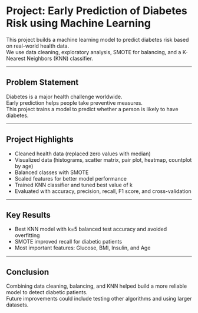 # Project: Early Prediction of Diabetes Risk using Machine Learning 

This project builds a machine learning model to predict diabetes risk based on real-world health data.  
We use data cleaning, exploratory analysis, SMOTE for balancing, and a K-Nearest Neighbors (KNN) classifier.

---

## Problem Statement

Diabetes is a major health challenge worldwide.  
Early prediction helps people take preventive measures.  
This project trains a model to predict whether a person is likely to have diabetes.

---

## Project Highlights

- Cleaned health data (replaced zero values with median)
- Visualized data (histograms, scatter matrix, pair plot, heatmap, countplot by age)
- Balanced classes with SMOTE
- Scaled features for better model performance
- Trained KNN classifier and tuned best value of k
- Evaluated with accuracy, precision, recall, F1 score, and cross-validation

---

## Key Results

- Best KNN model with k=5 balanced test accuracy and avoided overfitting
- SMOTE improved recall for diabetic patients
- Most important features: Glucose, BMI, Insulin, and Age

---

## Conclusion

Combining data cleaning, balancing, and KNN helped build a more reliable model to detect diabetic patients.  
Future improvements could include testing other algorithms and using larger datasets.

